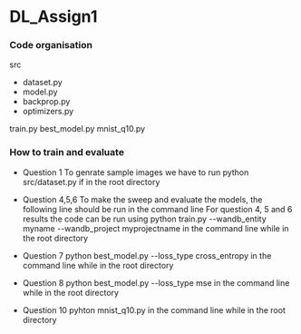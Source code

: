 # DL_Assign1

### Code organisation

src
- dataset.py
- model.py
- backprop.py
- optimizers.py

train.py
best_model.py
mnist_q10.py

### How to train and evaluate

 - Question 1
   To genrate sample images we have to run python src/dataset.py if in the root directory

- Question 4,5,6
  To make the sweep and evaluate the models, the following line should be run in the command line
  For question 4, 5 and 6 results the code can be run using python train.py --wandb_entity myname --wandb_project myprojectname     in the command line while in the root directory

- Question 7
  python best_model.py --loss_type cross_entropy     in the command line while in the root directory

- Question 8
  python best_model.py --loss_type mse      in the command line while in the root directory

- Question 10
  pyhton mnist_q10.py     in the command line while in the root directory
  

